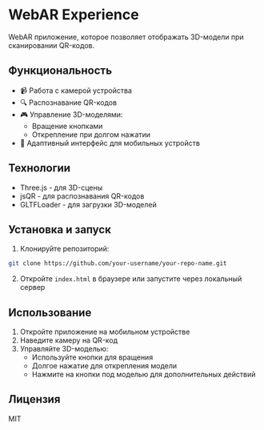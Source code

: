 # WebAR Experience

WebAR приложение, которое позволяет отображать 3D-модели при сканировании QR-кодов.

## Функциональность

- 📹 Работа с камерой устройства
- 🔍 Распознавание QR-кодов
- 🎮 Управление 3D-моделями:
  - Вращение кнопками
  - Открепление при долгом нажатии
- 📱 Адаптивный интерфейс для мобильных устройств

## Технологии

- Three.js - для 3D-сцены
- jsQR - для распознавания QR-кодов
- GLTFLoader - для загрузки 3D-моделей

## Установка и запуск

1. Клонируйте репозиторий:
```bash
git clone https://github.com/your-username/your-repo-name.git
```

2. Откройте `index.html` в браузере или запустите через локальный сервер

## Использование

1. Откройте приложение на мобильном устройстве
2. Наведите камеру на QR-код
3. Управляйте 3D-моделью:
   - Используйте кнопки для вращения
   - Долгое нажатие для открепления модели
   - Нажмите на кнопки под моделью для дополнительных действий

## Лицензия

MIT 
